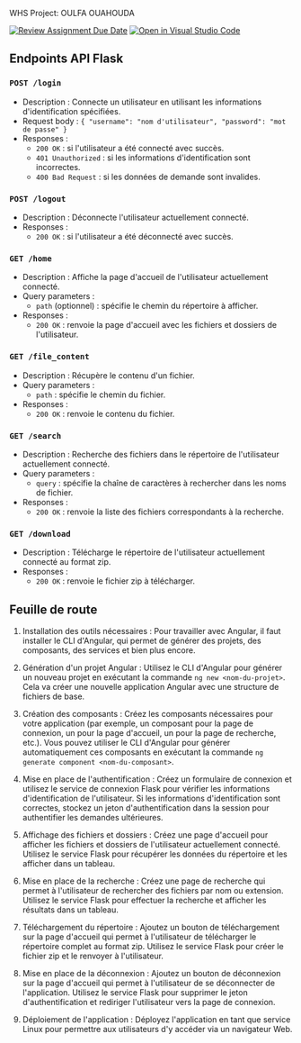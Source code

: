 WHS Project: OULFA OUAHOUDA

[![Review Assignment Due Date](https://classroom.github.com/assets/deadline-readme-button-24ddc0f5d75046c5622901739e7c5dd533143b0c8e959d652212380cedb1ea36.svg)](https://classroom.github.com/a/wjmO5Bst)
[![Open in Visual Studio Code](https://classroom.github.com/assets/open-in-vscode-718a45dd9cf7e7f842a935f5ebbe5719a5e09af4491e668f4dbf3b35d5cca122.svg)](https://classroom.github.com/online_ide?assignment_repo_id=10854119&assignment_repo_type=AssignmentRepo)


## Endpoints API Flask

### `POST /login`
- Description : Connecte un utilisateur en utilisant les informations d'identification spécifiées.
- Request body : `{ "username": "nom d'utilisateur", "password": "mot de passe" }`
- Responses :
    - `200 OK` : si l'utilisateur a été connecté avec succès.
    - `401 Unauthorized` : si les informations d'identification sont incorrectes.
    - `400 Bad Request` : si les données de demande sont invalides.

### `POST /logout`
- Description : Déconnecte l'utilisateur actuellement connecté.
- Responses :
    - `200 OK` : si l'utilisateur a été déconnecté avec succès.

### `GET /home`
- Description : Affiche la page d'accueil de l'utilisateur actuellement connecté.
- Query parameters :
    - `path` (optionnel) : spécifie le chemin du répertoire à afficher.
- Responses :
    - `200 OK` : renvoie la page d'accueil avec les fichiers et dossiers de l'utilisateur.

### `GET /file_content`
- Description : Récupère le contenu d'un fichier.
- Query parameters :
    - `path` : spécifie le chemin du fichier.
- Responses :
    - `200 OK` : renvoie le contenu du fichier.

### `GET /search`
- Description : Recherche des fichiers dans le répertoire de l'utilisateur actuellement connecté.
- Query parameters :
    - `query` : spécifie la chaîne de caractères à rechercher dans les noms de fichier.
- Responses :
    - `200 OK` : renvoie la liste des fichiers correspondants à la recherche.

### `GET /download`
- Description : Télécharge le répertoire de l'utilisateur actuellement connecté au format zip.
- Responses :
    - `200 OK` : renvoie le fichier zip à télécharger.


## Feuille de route

1. Installation des outils nécessaires : Pour travailler avec Angular, il faut installer le CLI d'Angular, qui permet de générer des projets, des composants, des services et bien plus encore.

2. Génération d'un projet Angular : Utilisez le CLI d'Angular pour générer un nouveau projet en exécutant la commande `ng new <nom-du-projet>`. Cela va créer une nouvelle application Angular avec une structure de fichiers de base.

3. Création des composants : Créez les composants nécessaires pour votre application (par exemple, un composant pour la page de connexion, un pour la page d'accueil, un pour la page de recherche, etc.). Vous pouvez utiliser le CLI d'Angular pour générer automatiquement ces composants en exécutant la commande `ng generate component <nom-du-composant>`.

4. Mise en place de l'authentification : Créez un formulaire de connexion et utilisez le service de connexion Flask pour vérifier les informations d'identification de l'utilisateur. Si les informations d'identification sont correctes, stockez un jeton d'authentification dans la session pour authentifier les demandes ultérieures.

5. Affichage des fichiers et dossiers : Créez une page d'accueil pour afficher les fichiers et dossiers de l'utilisateur actuellement connecté. Utilisez le service Flask pour récupérer les données du répertoire et les afficher dans un tableau.

6. Mise en place de la recherche : Créez une page de recherche qui permet à l'utilisateur de rechercher des fichiers par nom ou extension. Utilisez le service Flask pour effectuer la recherche et afficher les résultats dans un tableau.

7. Téléchargement du répertoire : Ajoutez un bouton de téléchargement sur la page d'accueil qui permet à l'utilisateur de télécharger le répertoire complet au format zip. Utilisez le service Flask pour créer le fichier zip et le renvoyer à l'utilisateur.

8. Mise en place de la déconnexion : Ajoutez un bouton de déconnexion sur la page d'accueil qui permet à l'utilisateur de se déconnecter de l'application. Utilisez le service Flask pour supprimer le jeton d'authentification et rediriger l'utilisateur vers la page de connexion.

9. Déploiement de l'application : Déployez l'application en tant que service Linux pour permettre aux utilisateurs d'y accéder via un navigateur Web.
